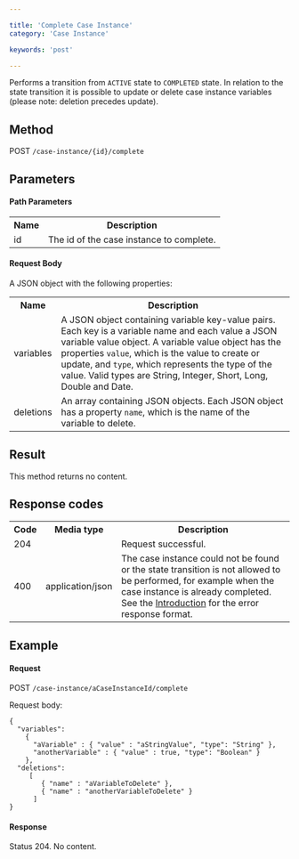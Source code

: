 ```yaml
---

title: 'Complete Case Instance'
category: 'Case Instance'

keywords: 'post'

---
```


Performs a transition from <code>ACTIVE</code> state to <code>COMPLETED</code> state. In relation to the state transition it is possible to update or delete case instance variables (please note: deletion precedes update).


Method
------

POST `/case-instance/{id}/complete`


Parameters
----------

#### Path Parameters

<table class="table table-striped">
  <tr>
    <th>Name</th>
    <th>Description</th>
  </tr>
  <tr>
    <td>id</td>
    <td>The id of the case instance to complete.</td>
  </tr>
</table>


#### Request Body

A JSON object with the following properties:

<table class="table table-striped">
  <tr>
    <th>Name</th>
    <th>Description</th>
  </tr>
  <tr>
    <td>variables</td>
    <td>A JSON object containing variable key-value pairs. Each key is a variable name and each value a JSON variable value object.
    A variable value object has the properties <code>value</code>, which is the value to create or update, and <code>type</code>, which represents the type of the value. Valid types are String, Integer, Short, Long, Double and Date.</td>
  </tr>
  <tr>
    <td>deletions</td>
    <td>An array containing JSON objects. Each JSON object has a property <code>name</code>, which is the name of the variable to delete.</td>
  </tr>
</table>


Result
------

This method returns no content.


Response codes
--------------

<table class="table table-striped">
  <tr>
    <th>Code</th>
    <th>Media type</th>
    <th>Description</th>
  </tr>
  <tr>
    <td>204</td>
    <td></td>
    <td>Request successful.</td>
  </tr>
  <tr>
    <td>400</td>
    <td>application/json</td>
    <!-- At the moment it is not possible to distinguish between case execution not found, transition not allowed etc. Because a ProcessEngineException is always thrown. -->
    <td>The case instance could not be found or the state transition is not allowed to be performed, for example when the case instance is already completed. See the <a href="ref:#overview-introduction">Introduction</a> for the error response format.</td>
  </tr>
</table>

Example
-------

#### Request

POST `/case-instance/aCaseInstanceId/complete`

Request body:

    {
      "variables":
        {
          "aVariable" : { "value" : "aStringValue", "type": "String" },
          "anotherVariable" : { "value" : true, "type": "Boolean" }
        },
      "deletions":
         [
            { "name" : "aVariableToDelete" },
            { "name" : "anotherVariableToDelete" }
          ]
    }

#### Response

Status 204. No content.
